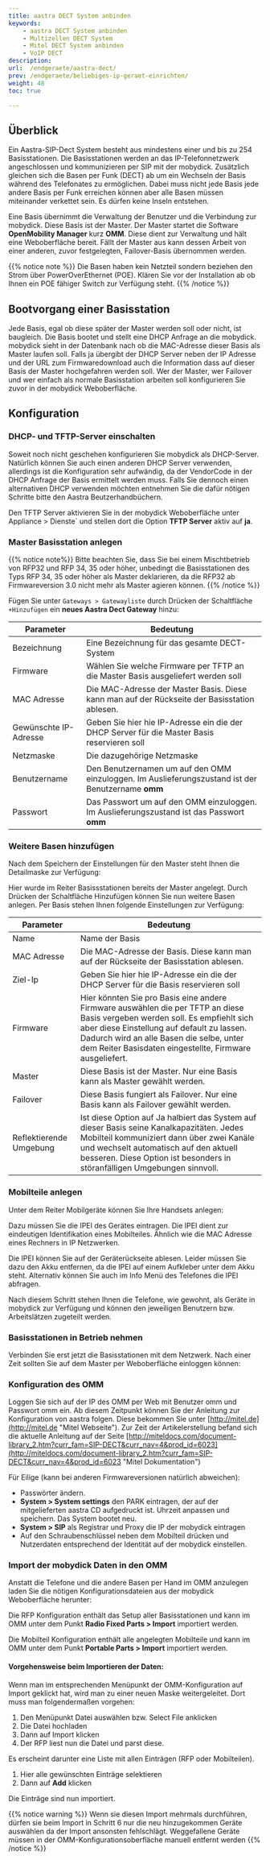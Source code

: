 ```yaml
---
title: aastra DECT System anbinden
keywords:
    - aastra DECT System anbinden
    - Multizellen DECT System
    - Mitel DECT System anbinden
    - VoIP DECT
description:
url:  /endgeraete/aastra-dect/
prev: /endgeraete/beliebiges-ip-geraet-einrichten/
weight: 48
toc: true

---
```


## Überblick

Ein Aastra-SIP-Dect System besteht aus mindestens einer und bis zu 254 Basisstationen. Die Basisstationen werden an das IP-Telefonnetzwerk angeschlossen und kommunizieren per SIP mit der mobydick. Zusätzlich gleichen sich die Basen per Funk (DECT) ab um ein Wechseln der Basis während des Telefonates zu ermöglichen. Dabei muss nicht jede Basis jede andere Basis per Funk erreichen können aber alle Basen müssen miteinander verkettet sein. Es dürfen keine Inseln entstehen.

Eine Basis übernimmt die Verwaltung der Benutzer und die Verbindung zur mobydick. Diese Basis ist der Master. Der Master startet die Software **OpenMobility Manager** kurz **OMM**. Diese dient zur Verwaltung und hält eine Weboberfläche bereit. Fällt der Master aus kann dessen Arbeit von einer anderen, zuvor festgelegten, Failover-Basis übernommen werden.

{{% notice note %}}
Die Basen haben kein Netzteil sondern beziehen den Strom über PowerOverEthernet (POE). Klären Sie vor der Installation ab ob Ihnen ein POE fähiger Switch zur Verfügung steht.
{{% /notice %}}

## Bootvorgang einer Basisstation

Jede Basis, egal ob diese später der Master werden soll oder nicht, ist baugleich. Die Basis bootet und stellt eine DHCP Anfrage an die mobydick. mobydick sieht in der Datenbank nach ob die MAC-Adresse dieser Basis als Master laufen soll. Falls ja übergibt der DHCP Server neben der IP Adresse und der URL zum Firmwaredownload auch die Information dass auf dieser Basis der Master hochgefahren werden soll. Wer der Master, wer Failover und wer einfach als normale Basisstation arbeiten soll konfigurieren Sie zuvor in der mobydick Weboberfläche.

## Konfiguration

### DHCP- und TFTP-Server einschalten

Soweit noch nicht geschehen konfigurieren Sie mobydick als DHCP-Server. Natürlich können Sie auch einen anderen DHCP Server verwenden, allerdings ist die Konfiguration sehr aufwändig, da der VendorCode in der DHCP Anfrage der Basis ermittelt werden muss. Falls Sie dennoch einen alternativen DHCP verwenden möchten entnehmen Sie die dafür nötigen Schritte bitte den Aastra Beutzerhandbüchern.

Den TFTP Server aktivieren Sie in der mobydick Weboberfläche unter Appliance > Dienste` und stellen dort die Option **TFTP Server** aktiv auf **ja**.

### Master Basisstation anlegen

{{% notice note%}}
Bitte beachten Sie, dass Sie bei einem Mischtbetrieb von RFP32 und RFP 34, 35 oder höher, unbedingt die Basisstationen des Typs RFP 34, 35 oder höher als Master deklarieren, da die RFP32 ab Firmwareversion 3.0 nicht mehr als Master agieren können.
{{% /notice %}}


Fügen Sie unter `Gateways > Gatewayliste` durch Drücken der Schaltfläche `+Hinzufügen` ein **neues Aastra Dect Gateway** hinzu:

|Parameter|Bedeutung|
|---------|---------|
|Bezeichnung|	Eine Bezeichnung für das gesamte DECT-System|
|Firmware|	Wählen Sie welche Firmware per TFTP an die Master Basis ausgeliefert werden soll|
|MAC Adresse|	Die MAC-Adresse der Master Basis. Diese kann man auf der Rückseite der Basisstation ablesen.|
|Gewünschte IP-Adresse|	Geben Sie hier hie IP-Adresse ein die der DHCP Server für die Master Basis reservieren soll
|Netzmaske|	Die dazugehörige Netzmaske|
|Benutzername|	Den Benutzernamen um auf den OMM einzuloggen. Im Auslieferungszustand ist der Benutzername **omm**|
|Passwort|	Das Passwort um auf den OMM einzuloggen. Im Auslieferungszustand ist das Passwort **omm**|

### Weitere Basen hinzufügen

Nach dem Speichern der Einstellungen für den Master steht Ihnen die Detailmaske zur Verfügung:

Hier wurde im Reiter Basissstationen bereits der Master angelegt. Durch Drücken der Schaltfläche Hinzufügen können Sie nun weitere Basen anlegen. Per Basis stehen Ihnen folgende Einstellungen zur Verfügung:

|Parameter|Bedeutung|
|---------|---------|
|Name|	Name der Basis|
|MAC Adresse|	Die MAC-Adresse der Basis. Diese kann man auf der Rückseite der Basisstation ablesen.|
|Ziel-Ip|	Geben Sie hier hie IP-Adresse ein die der DHCP Server für die Basis reservieren soll|
|Firmware|	Hier könnten Sie pro Basis eine andere Firmware auswählen die per TFTP an diese Basis vergeben werden soll. Es empfiehlt sich aber diese Einstellung auf default zu lassen. Dadurch wird an alle Basen die selbe, unter dem Reiter Basisdaten eingestellte, Firmware ausgeliefert.|
|Master|	Diese Basis ist der Master. Nur eine Basis kann als Master gewählt werden.|
|Failover|	Diese Basis fungiert als Failover. Nur eine Basis kann als Failover gewählt werden.|
|Reflektierende Umgebung|	Ist diese Option auf Ja halbiert das System auf dieser Basis seine Kanalkapazitäten. Jedes Mobilteil kommuniziert dann über zwei Kanäle und wechselt automatisch auf den aktuell besseren. Diese Option ist besonders in störanfälligen Umgebungen sinnvoll.|


### Mobilteile anlegen

Unter dem Reiter Mobilgeräte können Sie Ihre Handsets anlegen:

Dazu müssen Sie die IPEI des Gerätes eintragen. Die IPEI dient zur eindeutigen Identifikation eines Mobilteiles. Ähnlich wie die MAC Adresse eines Rechners in IP Netzwerken.

Die IPEI können Sie auf der Geräterückseite ablesen. Leider müssen Sie dazu den Akku entfernen, da die IPEI auf einem Aufkleber unter dem Akku steht. Alternativ können Sie auch im Info Menü des Telefones die IPEI abfragen.

Nach diesem Schritt stehen Ihnen die Telefone, wie gewohnt, als Geräte in mobydick zur Verfügung und können den jeweiligen Benutzern bzw. Arbeitslätzen zugeteilt werden.

### Basisstationen in Betrieb nehmen

Verbinden Sie erst jetzt die Basisstationen mit dem Netzwerk. Nach einer Zeit sollten Sie auf dem Master per Weboberfläche einloggen können:

### Konfiguration des OMM

Loggen Sie sich auf der IP des OMM per Web mit Benutzer omm und Passwort omm ein. Ab diesem Zeitpunkt können Sie der Anleitung zur Konfiguration von aastra folgen. Diese bekommen Sie unter [http://mitel.de](http://mitel.de "Mitel Webseite"). Zur Zeit der Artikelerstellung befand sich die aktuelle Anleitung auf der Seite [http://miteldocs.com/document-library_2.htm?curr_fam=SIP-DECT&curr_nav=4&prod_id=6023](http://miteldocs.com/document-library_2.htm?curr_fam=SIP-DECT&curr_nav=4&prod_id=6023 "Mitel Dokumentation")

Für Eilige (kann bei anderen Firmwareversionen natürlich abweichen):

* Passwörter ändern.
* **System > System settings** den PARK eintragen, der auf der mitgelieferten aastra CD aufgedruckt ist. Uhrzeit anpassen und speichern. Das System bootet neu.
* **System > SIP** als Registrar und Proxy die IP der mobydick eintragen
* Auf den Schraubenschlüssel neben dem Mobilteil drücken und Nutzerdaten entsprechend der Identität auf der mobydick einstellen.

### Import der mobydick Daten in den OMM

Anstatt die Telefone und die andere Basen per Hand im OMM anzulegen laden Sie die nötigen Konfigurationsdateien aus der mobydick Weboberfläche herunter:

Die RFP Konfiguration enthält das Setup aller Basisstationen und kann im OMM unter dem Punkt **Radio Fixed Parts > Import** importiert werden.

Die Mobilteil Konfiguration enthält alle angelegten Mobilteile und kann im OMM unter dem Punkt **Portable Parts > Import** importiert werden.

#### Vorgehensweise beim Importieren der Daten:

Wenn man im entsprechenden Menüpunkt der OMM-Konfiguration auf Import geklickt hat, wird man zu einer neuen Maske weitergeleitet. Dort muss man folgendermaßen vorgehen:

1. Den Menüpunkt Datei auswählen bzw. Select File anklicken
2. Die Datei hochladen
3. Dann auf Import klicken
4. Der RFP liest nun die Datei und parst diese.

Es erscheint darunter eine Liste mit allen Einträgen (RFP oder Mobilteilen).

1. Hier alle gewünschten Einträge selektieren
2. Dann auf **Add** klicken

Die Einträge sind nun importiert.

{{% notice warning %}}
Wenn sie diesen Import mehrmals durchführen, dürfen sie beim Import in Schritt 6 nur die neu  hinzugekommen Geräte auswählen da der Import ansonsten fehlschlägt. Weggefallene Geräte müssen in der OMM-Konfigurationsoberfläche manuell entfernt werden
{{% /notice %}}
